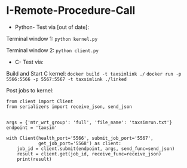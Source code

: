 # I-Remote-Procedure-Call

- Python- Test via [out of date]:

Terminal window 1:
`python kernel.py`

Terminal window 2:
`python client.py`

- C- Test via:

Build and Start C kernel:
`docker build -t taxsimlink ./`
`docker run -p 5566:5566 -p 5567:5567 -t taxsimlink ./linked`

Post jobs to kernel:
```
from client import Client
from serializers import receive_json, send_json


args = {'mtr_wrt_group': 'full', 'file_name': 'taxsimrun.txt'}
endpoint = 'taxsim'

with Client(health_port='5566', submit_job_port='5567',
            get_job_port='5568') as client:
    job_id = client.submit(endpoint, args, send_func=send_json)
    result = client.get(job_id, receive_func=receive_json)
    print(result)

```
